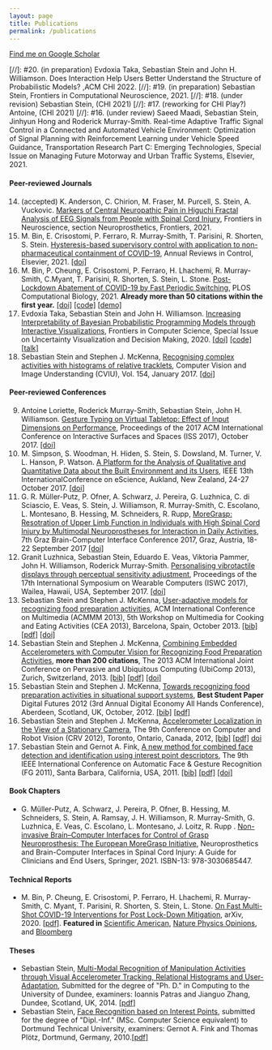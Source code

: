 ```yaml
---
layout: page
title: Publications
permalink: /publications
---
```


[Find me on Google Scholar](https://scholar.google.com/citations?user=Lr28ImIAAAAJ)

 [//]: #20. (in preparation) Evdoxia Taka, Sebastian Stein and John H. Williamson. Does Interaction Help Users Better Understand the Structure of Probabilistic Models? ,ACM CHI 2022.
 [//]: #19. (in preparation) Sebastian Stein, Frontiers in Computational Neuroscience, 2021.
 [//]: #18. (under revision) Sebastian Stein, (CHI 2021)
 [//]: #17. (reworking for CHI Play?) Antoine, (CHI 2021)
 [//]: #16. (under review) Saeed Maadi, Sebastian Stein, Jinhyun Hong and Roderick Murray-Smith. Real-time Adaptive Traffic Signal Control in a Connected and Automated Vehicle Environment: Optimization of Signal Planning with Reinforcement Learning under Vehicle Speed Guidance, Transportation Research Part C: Emerging Technologies, Special Issue on Managing Future Motorway and Urban Traffic Systems, Elsevier, 2021.

#### Peer-reviewed Journals

 14. (accepted) K. Anderson, C. Chirion, M. Fraser, M. Purcell, S. Stein, A. Vuckovic. [Markers of Central Neuropathic Pain in Higuchi Fractal Analysis of EEG Signals from People with Spinal Cord Injury](https://www.frontiersin.org/articles/10.3389/fnins.2021.705652/abstract), Frontiers in Neuroscience, section Neuroprosthetics, Frontiers, 2021.
 13. M. Bin, E. Crisostomi, P. Ferraro, R. Murray-Smith, T. Parisini, R. Shorten, S. Stein. [Hysteresis-based supervisory control with application to non-pharmaceutical containment of COVID-19](https://doi.org/10.1016/j.arcontrol.2021.07.001), Annual Reviews in Control, Elsevier, 2021. [[doi]](https://doi.org/10.1016/j.arcontrol.2021.07.001)
 12. M. Bin, P. Cheung, E. Crisostomi, P. Ferraro, H. Lhachemi, R. Murray-Smith, C.Myant, T. Parisini, R. Shorten, S. Stein, L. Stone. [Post-Lockdown Abatement of COVID-19 by Fast Periodic Switching](https://doi.org/10.1371/journal.pcbi.1008604), PLOS Computational Biology, 2021. **Already more than 50 citations within the first year.** [[doi]](https://doi.org/10.1371/journal.pcbi.1008604) [[code]](https://github.com/V4p1d/FPSP_Covid19) [[demo]](https://samoa.dcs.gla.ac.uk/covid19dashboard/2020_10_06_group_siqr)
 11. Evdoxia Taka, Sebastian Stein and John H. Williamson. [Increasing Interpretability of Bayesian Probabilistic Programming Models through Interactive Visualizations](https://www.frontiersin.org/articles/10.3389/fcomp.2020.567344/full), Frontiers in Computer Science, Special Issue on Uncertainty Visualization and Decision Making, 2020. [[doi]](https://doi.org/10.3389/fcomp.2020.567344) [[code]](https://github.com/evdoxiataka/ipme) [[talk]](https://www.youtube.com/watch?v=2hadiSJRAJI)
 10. Sebastian Stein and Stephen J. McKenna, [Recognising complex activities with histograms of relative tracklets](https://www.sciencedirect.com/science/article/pii/S1077314216301345), Computer Vision and Image Understanding (CVIU), Vol. 154, January 2017. [[doi]](https://doi.org/10.1016/j.cviu.2016.08.012)
 
#### Peer-reviewed Conferences

 9. Antoine Loriette, Roderick Murray-Smith, Sebastian Stein, John H. Williamson. [Gesture Typing on Virtual Tabletop: Effect of Input Dimensions on Performance](https://dl.acm.org/doi/abs/10.1145/3132272.3135074), Proceedings of the 2017 ACM International Conference on Interactive Surfaces and Spaces (ISS 2017), October 2017. [[doi]](https://doi.org/10.1145/3132272.3135074)
 8. M. Simpson, S. Woodman, H. Hiden, S. Stein, S. Dowsland, M. Turner, V. L. Hanson, P. Watson. [A Platform for the Analysis of Qualitative and Quantitative Data about the Built Environment and its Users](https://eprints.gla.ac.uk/147116/13/147116.pdf), IEEE 13th InternationalConference on eScience, Aukland, New Zealand, 24-27 October 2017. [[doi]](https://doi.org/10.1109/eScience.2017.36)
 7. G. R. Müller-Putz, P. Ofner, A. Schwarz, J. Pereira, G. Luzhnica, C. di Sciascio, E. Veas, S. Stein, J. Williamson, R. Murray-Smith, C. Escolano, L. Montesano, B. Hessing, M. Schneiders, R. Rupp, [MoreGrasp: Resotration of Upper Limb Function in Individuals with High Spinal Cord Injury by Multimodal Neuroprostheses for Interaction in Daily Activities](http://eprints.gla.ac.uk/139948/7/139948.pdf), 7th Graz Brain-Computer Interface Conference 2017, Graz, Austria, 18-22 September 2017 [[doi]](http://dx.doi.org/10.3217/978-3-85125-533-1-62)
 6. Granit Luzhnica, Sebastian Stein, Eduardo E. Veas, Viktoria Pammer, John H. Williamson, Roderick Murray-Smith. [Personalising vibrotactile displays through perceptual sensitivity adjustment](https://dl.acm.org/doi/abs/10.1145/3123021.3123029), Proceedings of the 17th International Symposium on Wearable Computers (ISWC 2017), Wailea, Hawaii, USA, September 2017. [[doi]](https://doi.org/10.1145/3123021.3123029)
 5. Sebastian Stein and Stephen J. McKenna, [User-adaptive models for recognizing food preparation activities](data/cea2013.pdf), ACM International Conference on Multimedia (ACMMM 2013), 5th Workshop on Multimedia for Cooking and Eating Activities (CEA 2013), Barcelona, Spain, October 2013. [[bib]](data/cea2013.txt) [[pdf]](data/cea2013.pdf) [[doi]](http://dx.doi.org/10.1145/2506023.2506031)
 4. Sebastian Stein and Stephen J. McKenna, [Combining Embedded Accelerometers with Computer Vision for Recognizing Food Preparation Activities](data/ubicomp2013.pdf), **more than 200 citations**, The 2013 ACM International Joint Conference on Pervasive and Ubiquitous Computing (UbiComp 2013), Zurich, Switzerland, 2013. [[bib]](data//ubicomp2013.txt) [[pdf]](data/ubicomp2013.pdf) [[doi]](http://dx.doi.org/10.1145/2493432.2493482)
 3. Sebastian Stein and Stephen J. McKenna, [Towards recognizing food preparation activities in situational support systems](data/df2012.pdf), **Best Student Paper** Digital Futures 2012 (3rd Annual Digital Economy All Hands Conference), Aberdeen, Scotland, UK, October, 2012. [[bib]](data/de2012.txt) [[pdf]](data/df2012.pdf)
 2. Sebastian Stein and Stephen J. McKenna, [Accelerometer Localization in the View of a Stationary Camera](data/crv2012.pdf), The 9th Conference on Computer and Robot Vision (CRV 2012), Toronto, Ontario, Canada, 2012, [[bib]](data/crv2012.txt) [[pdf]](data/crv2012.pdf) [doi](http://dx.doi.org/10.1109/CRV.2012.22)
 1. Sebastian Stein and Gernot A. Fink, [A new method for combined face detection and identification using interest point descriptors](data/fgr2011.pdf), The 9th IEEE International Conference on Automatic Face &amp; Gesture Recognition (FG 2011), Santa Barbara, California, USA, 2011. [[bib]](data/fgr2011.txt) [[pdf]](data/fgr2011.pdf) [[doi]](http://dx.doi.org/10.1109/FG.2011.5771452)
 
#### Book Chapters

 - G. Müller-Putz, A. Schwarz, J. Pereira, P. Ofner, B. Hessing, M. Schneiders, S. Stein, A. Ramsay, J. H. Williamson, R. Murray-Smith, G. Luzhnica, E. Veas, C. Escolano, L. Montesano, J. Loitz, R. Rupp . [Non-invasive Brain–Computer Interfaces for Control of Grasp Neuroprosthesis: The European MoreGrasp Initiative](https://scholar.google.com/scholar?oi=bibs&cluster=2195748392867010911&btnI=1&hl=en), Neuroprosthetics and Brain-Computer Interfaces in Spinal Cord Injury: A Guide for Clinicians and End Users, Springer, 2021. ISBN-13: 978-3030685447.

#### Technical Reports

 - M. Bin, P. Cheung, E. Crisostomi, P. Ferraro, H. Lhachemi, R. Murray-Smith, C. Myant, T. Parisini, R. Shorten, S. Stein, L. Stone. [On Fast Multi-Shot COVID-19 Interventions for Post Lock-Down Mitigation](https://arxiv.org/abs/2003.09930), arXiv, 2020. [[pdf]](https://arxiv.org/pdf/2003.09930). **Featured in** [Scientific American](https://blogs.scientificamerican.com/observations/the-new-science-of-lockdowns/), [Nature Physics Opinions](https://www.nature.com/articles/s41567-020-01115-w), and [Bloomberg](https://www.bloomberg.com/opinion/articles/2020-12-08/targeted-covid-lockdowns-could-help-during-wait-for-vaccines)
 
#### Theses

 - Sebastian Stein, [Multi-Modal Recognition of Manipulation Activities through Visual Accelerometer Tracking, Relational Histograms and User-Adaptation](data/2014phd.pdf), Submitted for the degree of "Ph. D." in Computing to the University of Dundee, examiners: Ioannis Patras and Jianguo Zhang, Dundee, Scotland, UK, 2014. [[pdf]](data/2014phd.pdf)
 - Sebastian Stein,  [Face Recognition based on Interest Points](data/2010da.pdf), submitted for the degree of "Dipl.-Inf." (MSc. Computer Science equivalent) to Dortmund Technical University, examiners: Gernot A. Fink and Thomas Plötz, Dortmund, Germany, 2010.[[pdf]](data/2010da.pdf)